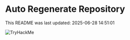 # Auto Regenerate Repository

This README was last updated: 2025-06-28 14:51:01

 ![TryHackMe](https://tryhackme.com/badge/533634)